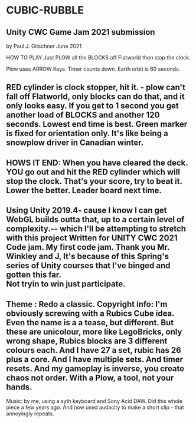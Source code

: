 # CUBIC-RUBBLE
Unity CWC Game Jam 2021 submission
--------------------------------------------------------------------

by Paul J. Gitschner June 2021

HOW TO PLAY 
Just PLOW all the BLOCKS off Flatworld then stop the clock.

Plow uses ARROW Keys. Timer counts down. Earth orbit is 60 seconds.

RED cylinder is clock stopper, hit it. - plow can't fall off Flatworld, only blocks can do that,
and it only looks easy.  If you get to 1 second you get another load of BLOCKS and another 120 seconds. Lowest end time is best. Green marker is fixed for orientation only.
It's like being a snowplow driver in Canadian winter.
---------------------------------------
HOWS IT END:
When you have cleared the deck. YOU go out and hit the RED cylinder which will stop the clock.
That's your score, try to beat it.  Lower the better. Leader board next time.
 ---------------------------------------
Using Unity 2019.4- cause I know I can get WebGL builds outta that, up to a certain level of complexity.-- which I'll be attempting to stretch with this project
Written for UNITY CWC 2021  Code jam. My first code jam.
Thank you  Mr. Winkley and J,  It's because of this Spring's series of Unity courses that I've binged and gotten this far.   
Not tryin to win just participate.
---------------------------------------
Theme : Redo a classic.
Copyright info:
I'm obviously screwing with a Rubics Cube idea. Even the name is a a tease, but different.
But these are unicolour, more like LegoBricks, only wrong shape, Rubics blocks are 3 different colours each.
And I have 27 a set, rubic has 26 plus a core. And I have multiple sets. And timer resets.
And my gameplay is inverse, you create chaos not order.
With a Plow, a tool, not your hands.
---------------------------------------
Music:  by me, using a syth keyboard and Sony Acid DAW. Did this whole  piece a few years ago. 
And now used  audacity to make a short  clip  -  that annoyingly repeats.


